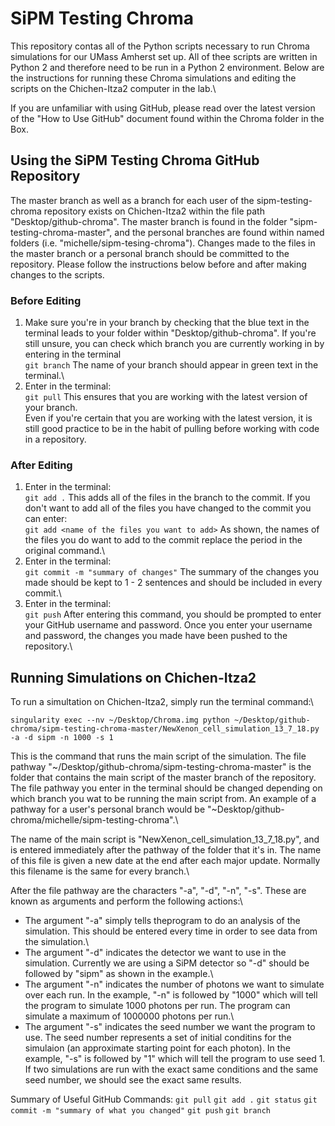 # SiPM Testing Chroma
This repository contas all of the Python scripts necessary to run Chroma simulations for our UMass Amherst set up. All of thee scripts are written in Python 2 and therefore need to be run in a Python 2 environment. Below are the instructions for running these Chroma simulations and editing the scripts on the Chichen-Itza2 computer in the lab.\

If you are unfamiliar with using GitHub, please read over the latest version of the "How to Use GitHub" document found within the Chroma folder in the Box.


## Using the SiPM Testing Chroma GitHub Repository
The master branch as well as a branch for each user of the sipm-testing-chroma repository exists on Chichen-Itza2 within the file path "Desktop/github-chroma". The master branch is found in the folder "sipm-testing-chroma-master", and the personal branches are found within named folders (i.e. "michelle/sipm-tesing-chroma"). Changes made to the files in the master branch or a personal branch should be committed to the repository. Please follow the instructions below before and after making changes to the scripts.

### Before Editing
1. Make sure you're in your branch by checking that the blue text in the terminal leads to your folder within "Desktop/github-chroma". If you're still unsure, you can check which branch you are currently working in by entering in the terminal\
```git branch```
The name of your branch should appear in green text in the terminal.\
2. Enter in the terminal:\
```git pull```
This ensures that you are working with the latest version of your branch.\
Even if you're certain that you are working with the latest version, it is still good practice to be in the habit of pulling before working with code in a repository.

### After Editing
1. Enter in the terminal:\
```git add .```
This adds all of the files in the branch to the commit. If you don't want to add all of the files you have changed to the commit you can enter:\
```git add <name of the files you want to add>```
As shown, the names of the files you do want to add to the commit replace the period in the original command.\
2. Enter in the terminal:\
```git commit -m "summary of changes"```
The summary of the changes you made should be kept to 1 - 2 sentences and should be included in every commit.\
3. Enter in the terminal:\
```git push```
After entering this command, you should be prompted to enter your GitHub username and password. Once you enter your username and password, the changes you made have been pushed to the repository.\


## Running Simulations on Chichen-Itza2
To run a simultation on Chichen-Itza2, simply run the terminal command:\
```
singularity exec --nv ~/Desktop/Chroma.img python ~/Desktop/github-chroma/sipm-testing-chroma-master/NewXenon_cell_simulation_13_7_18.py -a -d sipm -n 1000 -s 1
```

This is the command that runs the main script of the simulation. The file pathway "~/Desktop/github-chroma/sipm-testing-chroma-master" is the folder that contains the main script of the master branch of the repository. The file pathway you enter in the terminal should be changed depending on which branch you wat to be running the main script from. An example of a pathway for a user's personal branch would be "~Desktop/github-chroma/michelle/sipm-testing-chroma".\

The name of the main script is "NewXenon_cell_simulation_13_7_18.py", and is entered immediately after the pathway of the folder that it's in. The name of this file is given a new date at the end after each major update. Normally this filename is the same for every branch.\

After the file pathway are the characters "-a", "-d", "-n", "-s". These are known as arguments and perform the following actions:\
- The argument "-a" simply tells theprogram to do an analysis of the simulation. This should be entered every time in order to see data from the simulation.\
- The argument "-d" indicates the detector we want to use in the simulation. Currently we are using a SiPM detector so "-d" should be followed by "sipm" as shown in the example.\
- The argument "-n" indicates the number of photons we want to simulate over each run. In the example, "-n" is followed by "1000" which will tell the program to simulate 1000 photons per run. The program can simulate a maximum of 1000000 photons per run.\
- The argument "-s" indicates the seed number we want the program to use. The seed number represents a set of initial conditins for the simulaion (an approximate starting point for each photon). In the example, "-s" is followed by "1" which will tell the program to use seed 1. If two simulations are run with the exact same conditions and the same seed number, we should see the exact same results. 

Summary of Useful GitHub Commands:
`git pull`
`git add .`
`git status`
`git commit -m "summary of what you changed"`
`git push`
`git branch`
